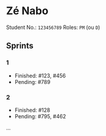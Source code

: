# Zé Nabo

Student No.: `123456789`
Roles: `PM` (ou `D`)

## Sprints

### 1

* Finished: #123, #456
* Pending: #789

### 2

* Finished: #128
* Pending: #795, #462

...
